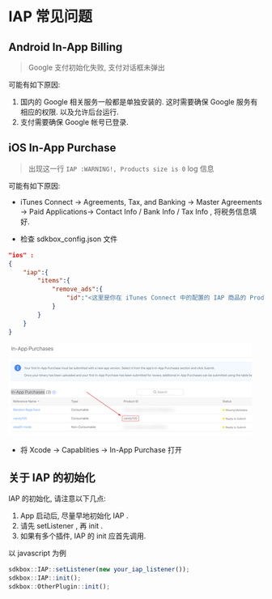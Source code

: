 
# IAP 常见问题

## Android In-App Billing

> Google 支付初始化失败, 支付对话框未弹出

可能有如下原因:

1. 国内的 Google 相关服务一般都是单独安装的. 这时需要确保 Google 服务有相应的权限. 以及允许后台运行.
2. 支付需要确保 Google 帐号已登录.


## iOS In-App Purchase

> 出现这一行 `IAP :WARNING!, Products size is 0` log 信息

可能有如下原因:

* iTunes Connect -> Agreements, Tax, and Banking -> Master Agreements -> Paid Applications-> Contact Info / Bank Info / Tax Info , 将税务信息填好.

* 检查 sdkbox_config.json 文件

```json
"ios" :
{
    "iap":{
        "items":{
            "remove_ads":{
                "id":"<这里是你在 iTunes Connect 中的配置的 IAP 商品的 Product id>"
            }
        }
    }
}
```

![](../imgs/iap_products_id.png)

* 将 Xcode -> Capablities -> In-App Purchase 打开

## 关于 IAP 的初始化

IAP 的初始化, 请注意以下几点:

1. App 启动后, 尽量早地初始化 IAP .
2. 请先 setListener , 再 init .
3. 如果有多个插件, IAP 的 init 应首先调用.

以 javascript 为例

```javascript
sdkbox::IAP::setListener(new your_iap_listener());
sdkbox::IAP::init();
sdkbox::OtherPlugin::init();
```
